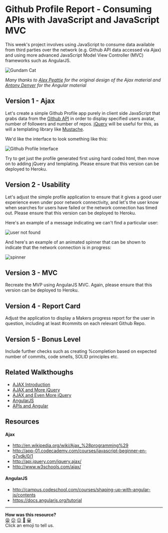 Github Profile Report - Consuming APIs with JavaScript and JavaScript MVC
=========================================================================

This week's project involves using JavaScript to consume data available from third parties over the network (e.g. Github API data accessed via Ajax) and using more advanced JavaScript Model View Controller (MVC) frameworks such as AngularJS.

![Gundam Cat](https://developer.github.com/images/gundamcat.png)

*Many thanks to [Alex Peattie](https://github.com/alexpeattie) for the original design of the Ajax material and [Antony Denyer](https://github.com/antonydenyer) for the Angular material*

Version 1 - Ajax
----------------

Let's create a simple Github Profile app purely in client side JavaScript that grabs data from the [Github API](https://developer.github.com/v3/) in order to display specified users avatar, number of followers and number of repos.  [jQuery](http://jquery.com/) will be useful for this, as will a templating library like [Mustache](https://github.com/janl/mustache.js/).

We'd like the interface to look something like this:

![Github Profile Interface](https://www.dropbox.com/s/a7gtmr7blpkq0lz/Screenshot%202014-12-02%2008.35.36.png?dl=1)

Try to get just the profile generated first using hard coded html, then move on to adding jQuery and templating.  Please ensure that this version can be deployed to Heroku.

Version 2 - Usability
----------------

Let's adjust the simple profile application to ensure that it gives a good user experience even under poor network connectivity, and let's the user know when searches for users have failed or the network connection has timed out.  Please ensure that this version can be deployed to Heroku.

Here's an example of a message indicating we can't find a particular user:

![user not found](https://www.dropbox.com/s/r4gamssxfj3hgog/Screenshot%202014-12-02%2008.39.45.png?dl=1)

And here's an example of an animated spinner that can be shown to indicate that the network connection is in progress:

![spinner](http://traindaze.com/assets/images/loader.gif)

Version 3 - MVC
----------------

Recreate the MVP using AngularJS MVC. Again, please ensure that this version can be deployed to Heroku.

Version 4 - Report Card
----------------

Adjust the application to display a Makers progress report for the user in question, including at least #commits on each relevant Github Repo.

Version 5 - Bonus Level
----------------

Include further checks such as creating %completion based on expected number of commits, code smells, SOLID principles etc.

Related Walkthoughs
---------------

* [AJAX Introduction](https://github.com/makersacademy/course/blob/master/advanced_javascript/ajax_introduction.md)
* [AJAX and More jQuery](https://github.com/makersacademy/course/blob/master/advanced_javascript/ajax_with_extra_jquery.md)
* [AJAX and Even More jQuery](https://github.com/makersacademy/course/blob/master/advanced_javascript/ajax_jquery_spinners.md)
* [AngularJS](https://github.com/makersacademy/course/blob/master/advanced_javascript/angularjs.md)
* [APIs and Angular](https://www.youtube.com/watch?v=Z0ZERKkhOec)

## Resources

#### Ajax

* http://en.wikipedia.org/wiki/Ajax_%28programming%29
* http://app-01.codecademy.com/courses/javascript-beginner-en-g7vdk/0/1
* http://api.jquery.com/jquery.ajax/
* http://www.w3schools.com/ajax/

#### AngularJS

* http://campus.codeschool.com/courses/shaping-up-with-angular-js/contents
* https://docs.angularjs.org/tutorial

<!-- BEGIN GENERATED SECTION DO NOT EDIT -->

---

**How was this resource?**  
[😫](https://airtable.com/shrUJ3t7KLMqVRFKR?prefill_Repository=course&prefill_File=github_report.md&prefill_Sentiment=😫) [😕](https://airtable.com/shrUJ3t7KLMqVRFKR?prefill_Repository=course&prefill_File=github_report.md&prefill_Sentiment=😕) [😐](https://airtable.com/shrUJ3t7KLMqVRFKR?prefill_Repository=course&prefill_File=github_report.md&prefill_Sentiment=😐) [🙂](https://airtable.com/shrUJ3t7KLMqVRFKR?prefill_Repository=course&prefill_File=github_report.md&prefill_Sentiment=🙂) [😀](https://airtable.com/shrUJ3t7KLMqVRFKR?prefill_Repository=course&prefill_File=github_report.md&prefill_Sentiment=😀)  
Click an emoji to tell us.

<!-- END GENERATED SECTION DO NOT EDIT -->
